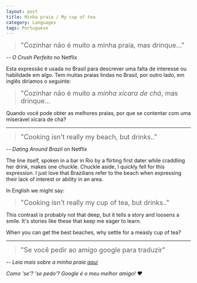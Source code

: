 ```yaml
---
layout: post
title: Minha praia / My cup of tea
category: Languages
tags: Portuguese
---
```

> <font size="4"> "Cozinhar não é muito a minha praia, mas drinque..."</font>

-- _O Crush Perfeito_ no Netflix

Esta expressão é usada no Brasil para descrever uma falta de interesse ou habilidade em algo. Tem muitas praias lindas no Brasil, por outro lado, em inglês diríamos o seguinte:
> <font size="4"> "Cozinhar não é muito a _minha xícara de chá_, mas drinque...</font>

Quando você pode obter as melhores praias, por que se contentar com uma miserável xícara de chá?
<br>


---

> <font size="4">"Cooking isn't really my beach, but drinks.."</font>

-- _Dating Around Brazil_ on Netflix

The line itself, spoken in a bar in Rio by a flirting first dater while craddling her drink, makes one chuckle. Chuckle aside, I quickly fell for this expression. I just love that Brazilians refer to the beach when expressing their lack of interest or ability in an area.

In English we might say:

> <font size="4">"Cooking isn't really my cup of tea, but drinks.."</font>

This contrast is probably not that deep, but it tells a story and loosens a smile. It's stories like these that keep me eager to learn.

When you can get the best beaches, why settle for a measly cup of tea?
<br>


---

> <font size="4">"Se você pedir ao amigo google para traduzir"</font>

-- _Leia mais sobre a minha praia [aqui](http://iaracoelho.com.br/blog/expressoes-nao-e-a-minha-praia/)_

 _Como 'se'? 'se pedo'? Google é o meu melhor amigo! ❤️_  
